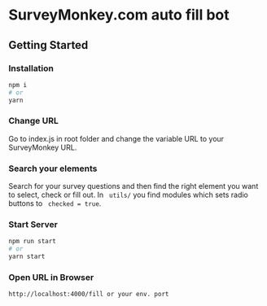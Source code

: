 # SurveyMonkey.com auto fill bot

## Getting Started

### Installation
```bash
npm i
# or 
yarn
```
### Change URL
Go to index.js in root folder and change the variable URL to your SurveyMonkey URL.

### Search your elements
Search for your survey questions and then find the right element you want to select, check or fill out.
In ``` utils/``` you find modules which sets radio buttons to ``` checked = true```.

### Start Server
```bash
npm run start
# or 
yarn start
```

### Open URL in Browser
```bash
http://localhost:4000/fill or your env. port
```